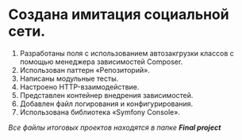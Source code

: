 # Создана имитация социальной сети.

1. Разработаны поля с использованием автозакгрузки классов с помощью менеджера зависимостей Composer.
2. Использован паттерн «Репозиторий».
3. Написаны модульные тесты.
4. Настроено HTTP-взаимодействие.
5. Представлен контейнер внедрения зависимостей.
6. Добавлен файл логирования и конфигурирования.
7. Использована библиотека «Symfony Console».

_Все файлы итоговых проектов находятся в папке **Final project**_
